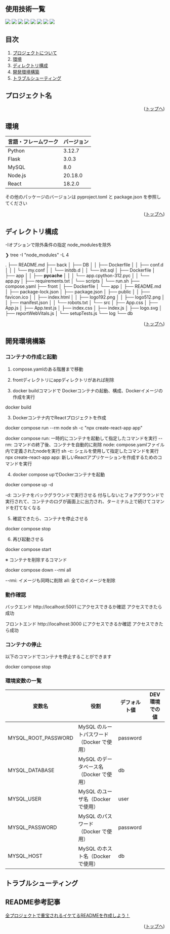 <div id="top"></div>

## 使用技術一覧

<!-- シールド一覧 -->
<!-- 該当するプロジェクトの中から任意のものを選ぶ-->
<p style="display: inline">
  <!-- フロントエンドのフレームワーク一覧 -->
  <img src="https://img.shields.io/badge/-Node.js-000000.svg?logo=node.js&style=for-the-badge">
  <img src="https://img.shields.io/badge/-React-20232A?style=for-the-badge&logo=react&logoColor=61DAFB">
  <!-- バックエンドのフレームワーク一覧 -->
  <img src="https://img.shields.io/badge/-Flask-000000.svg?logo=Flask&style=for-the-badge">
  <!-- バックエンドの言語一覧 -->
  <img src="https://img.shields.io/badge/-Python-F2C63C.svg?logo=python&style=for-the-badge">
  <!-- ミドルウェア一覧 -->
  <img src="https://img.shields.io/badge/-MySQL-4479A1.svg?logo=mysql&style=for-the-badge&logoColor=white">
  <!-- インフラ一覧 -->
  <img src="https://img.shields.io/badge/-Docker-1488C6.svg?logo=docker&style=for-the-badge">
  <img src="https://img.shields.io/badge/-githubactions-FFFFFF.svg?logo=github-actions&style=for-the-badge">
  <img src="https://img.shields.io/badge/-Amazon%20aws-232F3E.svg?logo=amazon-aws&style=for-the-badge">
</p>

## 目次

1. [プロジェクトについて](#プロジェクトについて)
2. [環境](#環境)
3. [ディレクトリ構成](#ディレクトリ構成)
4. [開発環境構築](#開発環境構築)
5. [トラブルシューティング](#トラブルシューティング)

<!-- READMEの作成方法のドキュメントのリンク -->

<!-- Dockerfileのドキュメントのリンク -->

<!-- プロジェクト名を記載 -->

## プロジェクト名


<!-- プロジェクトについて -->

<p align="right">(<a href="#top">トップへ</a>)</p>

## 環境

<!-- 言語、フレームワーク、ミドルウェア、インフラの一覧とバージョンを記載 -->

| 言語・フレームワーク     | バージョン |
| --------------------- | ---------- |
| Python                | 3.12.7     |
| Flask                 | 3.0.3      |
| MySQL                 | 8.0        |
| Node.js               | 20.18.0    |
| React                 | 18.2.0     |

その他のパッケージのバージョンは pyproject.toml と package.json を参照してください

<p align="right">(<a href="#top">トップへ</a>)</p>

## ディレクトリ構成

<!-- Treeコマンドを使ってディレクトリ構成を記載 -->
-Iオプションで除外条件の指定
node_modulesを除外

❯ tree  -I "node_modules" -L 4

.
├── README.md
├── back
│   ├── DB
│   │   ├── Dockerfile
│   │   ├── conf.d
│   │   │   └── my.conf
│   │   └── initdb.d
│   │       └── init.sql
│   ├── Dockerfile
│   ├── app
│   │   ├── __pycache__
│   │   │   └── app.cpython-312.pyc
│   │   └── app.py
│   ├── requirements.txt
│   └── scripts
│       └── run.sh
├── compose.yaml
├── front
│   ├── Dockerfile
│   └── app
│       ├── README.md
│       ├── package-lock.json
│       ├── package.json
│       ├── public
│       │   ├── favicon.ico
│       │   ├── index.html
│       │   ├── logo192.png
│       │   ├── logo512.png
│       │   ├── manifest.json
│       │   └── robots.txt
│       └── src
│           ├── App.css
│           ├── App.js
│           ├── App.test.js
│           ├── index.css
│           ├── index.js
│           ├── logo.svg
│           ├── reportWebVitals.js
│           └── setupTests.js
└── log
    └── db

<p align="right">(<a href="#top">トップへ</a>)</p>

## 開発環境構築

<!-- コンテナの作成方法、パッケージのインストール方法など、開発環境構築に必要な情報を記載 -->

### コンテナの作成と起動

1. compose.yamlのある階層まで移動

2. frontディレクトリにappディレクトリがあれば削除

2. docker buildコマンドで Dockerコンテナの起動、構成、Dockerイメージの作成を実行

docker build

3. Dockerコンテナ内でReactプロジェクトを作成

docker compose run --rm node sh -c "npx create-react-app app"

docker compose run: 一時的にコンテナを起動して指定したコマンドを実行
--rm: コマンドの終了後、コンテナを自動的に削除
node: compose.yamlファイル内で定義されたnodeを実行
sh -c: シェルを使用して指定したコマンドを実行
npx create-react-app app: 新しいReactアプリケーションを作成するためのコマンドを実行

4. docker compose upでDockerコンテナを起動

docker compose up -d

-d: コンテナをバックグラウンドで実行させる
    付与しないとフォアグラウンドで実行されて、コンテナのログが画面上に出力され、ターミナル上で続けてコマンドを打てなくなる

5. 確認できたら、コンテナを停止させる

docker compose stop

6. 再び起動させる

docker compose start

※ コンテナを削除するコマンド

docker compose down --rmi all

--rmi: イメージも同時に削除
all: 全てのイメージを削除

### 動作確認

バックエンド
http://localhost:5001 にアクセスできるか確認
アクセスできたら成功

フロントエンド
http://localhost:3000 にアクセスできるか確認
アクセスできたら成功


### コンテナの停止

以下のコマンドでコンテナを停止することができます

docker compose stop

### 環境変数の一覧

| 変数名                 | 役割                                      | デフォルト値                       | DEV 環境での値                           |
| ---------------------- | ----------------------------------------- | ---------------------------------- | ---------------------------------------- |
| MYSQL_ROOT_PASSWORD    | MySQL のルートパスワード（Docker で使用） | password                           |                                          |
| MYSQL_DATABASE         | MySQL のデータベース名（Docker で使用）   | db                                 |                                          |
| MYSQL_USER             | MySQL のユーザ名（Docker で使用）         | user                               |                                          |
| MYSQL_PASSWORD         | MySQL のパスワード（Docker で使用）       | password                           |                                          |
| MYSQL_HOST             | MySQL のホスト名（Docker で使用）         | db                                 |                                          |


## トラブルシューティング

## README参考記事
[全プロジェクトで重宝されるイケてるREADMEを作成しよう！](https://qiita.com/shun198/items/c983c713452c041ef787)


<p align="right">(<a href="#top">トップへ</a>)</p>